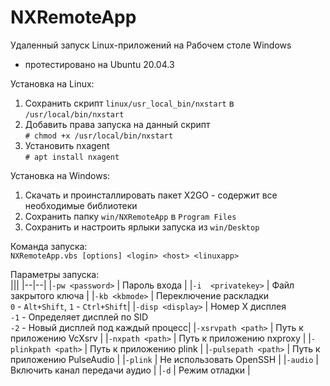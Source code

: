 # NXRemoteApp
Удаленный запуск Linux-приложений на Рабочем столе Windows
* протестировано на Ubuntu 20.04.3

Установка на Linux:  
1. Сохранить скрипт `linux/usr_local_bin/nxstart` в `/usr/local/bin/nxstart`  
2. Добавить права запуска на данный скрипт  
`# chmod +x /usr/local/bin/nxstart`  
3. Установить nxagent  
`# apt install nxagent`  
  
Установка на Windows:  
1. Скачать и проинсталлировать пакет X2GO - содержит все необходимые библиотеки  
2. Сохранить папку `win/NXRemoteApp` в `Program Files`  
3. Сохранить и настроить ярлыки запуска из `win/Desktop`  
  
Команда запуска:  
`NXRemoteApp.vbs [options] <login> <host> <linuxapp>`  
  
Параметры запуска:  
|||
|--|--|
|`-pw <password>`	| Пароль входа					|
|`-i  <privatekey>`	| Файл закрытого ключа				|
|`-kb <kbmode>`		| Переключение раскладки<br />`0` - `Alt+Shift`, `1` - `Ctrl+Shift`|
|`-disp <display>`	| Номер X дисплея<br />`-1` - Определяет дисплей по SID<br />`-2` - Новый дисплей под каждый процесс|
|`-xsrvpath <path>`	| Путь к приложению VcXsrv			|
|`-nxpath <path>`	| Путь к приложению nxproxy			|
|`-plinkpath <path>`	| Путь к приложению plink			|
|`-pulsepath <path>`	| Путь к приложению PulseAudio			|
|`-plink`		| Не использовать OpenSSH			|
|`-audio`		| Включить канал передачи аудио			|
|`-d`			| Режим отладки					|
